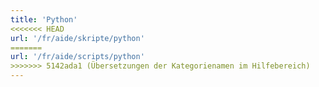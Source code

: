 ```yaml
---
title: 'Python'
<<<<<<< HEAD
url: '/fr/aide/skripte/python'
=======
url: '/fr/aide/scripts/python'
>>>>>>> 5142ada1 (Übersetzungen der Kategorienamen im Hilfebereich)
---
```

